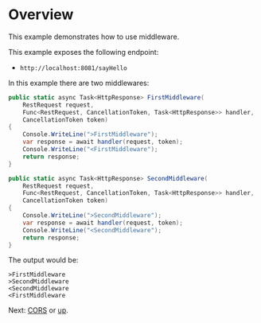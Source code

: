 # Overview

This example demonstrates how to use middleware.

This example exposes the following endpoint:

* `http://localhost:8081/sayHello`

In this example there are two middlewares:

```csharp
public static async Task<HttpResponse> FirstMiddleware(
    RestRequest request,
    Func<RestRequest, CancellationToken, Task<HttpResponse>> handler,
    CancellationToken token)
{
    Console.WriteLine(">FirstMiddleware");
    var response = await handler(request, token);
    Console.WriteLine("<FirstMiddleware");
    return response;
}

public static async Task<HttpResponse> SecondMiddleware(
    RestRequest request,
    Func<RestRequest, CancellationToken, Task<HttpResponse>> handler,
    CancellationToken token)
{
    Console.WriteLine(">SecondMiddleware");
    var response = await handler(request, token);
    Console.WriteLine("<SecondMiddleware");
    return response;
}
```

The output would be:

```
>FirstMiddleware
>SecondMiddleware
<SecondMiddleware
<FirstMiddleware
```

Next: [CORS](../CORS/) or [up](..).
